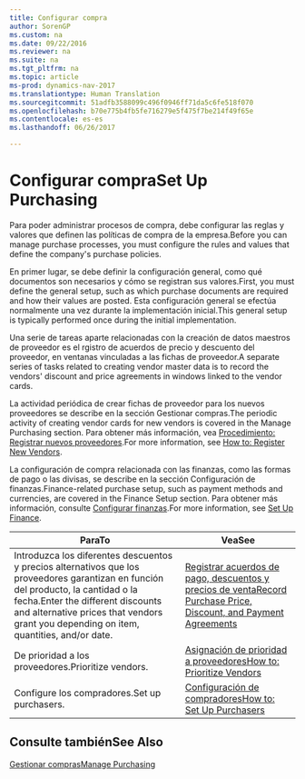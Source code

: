 ```yaml
---
title: Configurar compra
author: SorenGP
ms.custom: na
ms.date: 09/22/2016
ms.reviewer: na
ms.suite: na
ms.tgt_pltfrm: na
ms.topic: article
ms-prod: dynamics-nav-2017
ms.translationtype: Human Translation
ms.sourcegitcommit: 51adfb3588099c496f0946ff71da5c6fe518f070
ms.openlocfilehash: b70e775b4fb5fe716279e5f475f7be214f49f65e
ms.contentlocale: es-es
ms.lasthandoff: 06/26/2017

---
```


# <a name="set-up-purchasing"></a><span data-ttu-id="251ee-102">Configurar compra</span><span class="sxs-lookup"><span data-stu-id="251ee-102">Set Up Purchasing</span></span>
<span data-ttu-id="251ee-103">Para poder administrar procesos de compra, debe configurar las reglas y valores que definen las políticas de compra de la empresa.</span><span class="sxs-lookup"><span data-stu-id="251ee-103">Before you can manage purchase processes, you must configure the rules and values that define the company's purchase policies.</span></span>

<span data-ttu-id="251ee-104">En primer lugar, se debe definir la configuración general, como qué documentos son necesarios y cómo se registran sus valores.</span><span class="sxs-lookup"><span data-stu-id="251ee-104">First, you must define the general setup, such as which purchase documents are required and how their values are posted.</span></span> <span data-ttu-id="251ee-105">Esta configuración general se efectúa normalmente una vez durante la implementación inicial.</span><span class="sxs-lookup"><span data-stu-id="251ee-105">This general setup is typically performed once during the initial implementation.</span></span>

<span data-ttu-id="251ee-106">Una serie de tareas aparte relacionadas con la creación de datos maestros de proveedor es el rgistro de acuerdos de precio y descuento del proveedor, en ventanas vinculadas a las fichas de proveedor.</span><span class="sxs-lookup"><span data-stu-id="251ee-106">A separate series of tasks related to creating vendor master data is to record the vendors' discount and price agreements in windows linked to the vendor cards.</span></span>

<span data-ttu-id="251ee-107">La actividad periódica de crear fichas de proveedor para los nuevos proveedores se describe en la sección Gestionar compras.</span><span class="sxs-lookup"><span data-stu-id="251ee-107">The periodic activity of creating vendor cards for new vendors is covered in the Manage Purchasing section.</span></span> <span data-ttu-id="251ee-108">Para obtener más información, vea [Procedimiento: Registrar nuevos proveedores](purchasing-how-register-new-vendors.md).</span><span class="sxs-lookup"><span data-stu-id="251ee-108">For more information, see [How to: Register New Vendors](purchasing-how-register-new-vendors.md).</span></span>

<span data-ttu-id="251ee-109">La configuración de compra relacionada con las finanzas, como las formas de pago o las divisas, se describe en la sección Configuración de finanzas.</span><span class="sxs-lookup"><span data-stu-id="251ee-109">Finance-related purchase setup, such as payment methods and currencies, are covered in the Finance Setup section.</span></span> <span data-ttu-id="251ee-110">Para obtener más información, consulte [Configurar finanzas](finance-setup-setup-finance-setup.md).</span><span class="sxs-lookup"><span data-stu-id="251ee-110">For more information, see [Set Up Finance](finance-setup-setup-finance-setup.md).</span></span>

|<span data-ttu-id="251ee-111">Para</span><span class="sxs-lookup"><span data-stu-id="251ee-111">To</span></span> |<span data-ttu-id="251ee-112">Vea</span><span class="sxs-lookup"><span data-stu-id="251ee-112">See</span></span> |
|---|----|
|<span data-ttu-id="251ee-113">Introduzca los diferentes descuentos y precios alternativos que los proveedores garantizan en función del producto, la cantidad o la fecha.</span><span class="sxs-lookup"><span data-stu-id="251ee-113">Enter the different discounts and alternative prices that vendors grant you depending on item, quantities, and/or date.</span></span>|[<span data-ttu-id="251ee-114">Registrar acuerdos de pago, descuentos y precios de venta</span><span class="sxs-lookup"><span data-stu-id="251ee-114">Record Purchase Price, Discount, and Payment Agreements</span></span>](purchasing-how-record-purchase-price-discount-payment-agreements.md)|
|<span data-ttu-id="251ee-115">De prioridad a los proveedores.</span><span class="sxs-lookup"><span data-stu-id="251ee-115">Prioritize vendors.</span></span>|[<span data-ttu-id="251ee-116">Asignación de prioridad a proveedores</span><span class="sxs-lookup"><span data-stu-id="251ee-116">How to: Prioritize Vendors</span></span>](purchasing-how-prioritize-vendors.md)|
|<span data-ttu-id="251ee-117">Configure los compradores.</span><span class="sxs-lookup"><span data-stu-id="251ee-117">Set up purchasers.</span></span>|[<span data-ttu-id="251ee-118">Configuración de compradores</span><span class="sxs-lookup"><span data-stu-id="251ee-118">How to: Set Up Purchasers</span></span>](purchasing-how-setup-purchasers.md)|

## <a name="see-also"></a><span data-ttu-id="251ee-119">Consulte también</span><span class="sxs-lookup"><span data-stu-id="251ee-119">See Also</span></span>
[<span data-ttu-id="251ee-120">Gestionar compras</span><span class="sxs-lookup"><span data-stu-id="251ee-120">Manage Purchasing</span></span>](purchasing-manage-purchasing.md)

